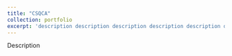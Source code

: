 ```yaml
---
title: "CSQCA"
collection: portfolio
excerpt: 'description description description description description description description description </br> <img src="http://SendurLanter.github.io/files/demo.gif"  width="300" height="225" align=left> </br></br></br></br></br>'
---
```


Description